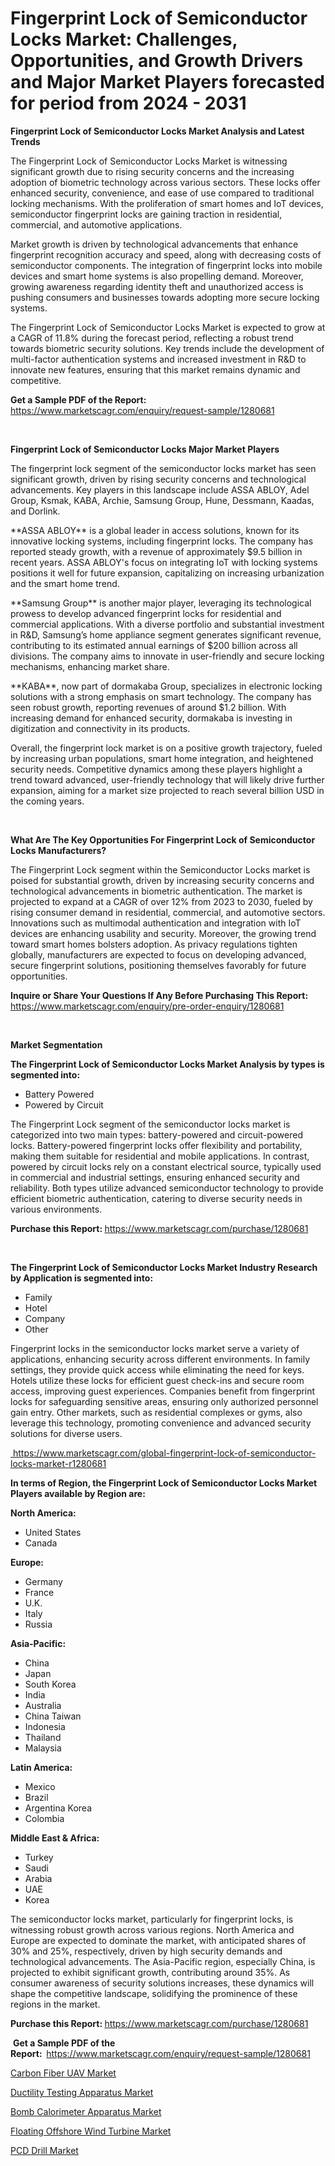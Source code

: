 <p><h1>Fingerprint Lock of Semiconductor Locks Market: Challenges, Opportunities, and Growth Drivers and Major Market Players forecasted for period from 2024 - 2031</h1></p><p><strong>Fingerprint Lock of Semiconductor Locks Market Analysis and Latest Trends</strong></p>
<p><p>The Fingerprint Lock of Semiconductor Locks Market is witnessing significant growth due to rising security concerns and the increasing adoption of biometric technology across various sectors. These locks offer enhanced security, convenience, and ease of use compared to traditional locking mechanisms. With the proliferation of smart homes and IoT devices, semiconductor fingerprint locks are gaining traction in residential, commercial, and automotive applications.</p><p>Market growth is driven by technological advancements that enhance fingerprint recognition accuracy and speed, along with decreasing costs of semiconductor components. The integration of fingerprint locks into mobile devices and smart home systems is also propelling demand. Moreover, growing awareness regarding identity theft and unauthorized access is pushing consumers and businesses towards adopting more secure locking systems.</p><p>The Fingerprint Lock of Semiconductor Locks Market is expected to grow at a CAGR of 11.8% during the forecast period, reflecting a robust trend towards biometric security solutions. Key trends include the development of multi-factor authentication systems and increased investment in R&D to innovate new features, ensuring that this market remains dynamic and competitive.</p></p>
<p><strong>Get a Sample PDF of the Report:&nbsp;</strong> <a href="https://www.marketscagr.com/enquiry/request-sample/1280681?utm_campaign=1284&utm_medium=2&utm_source=Github&utm_content=ia&utm_term=18102024&utm_id=fingerprint-lock-of-semiconductor-locks">https://www.marketscagr.com/enquiry/request-sample/1280681</a></p>
<p>&nbsp;</p>
<p><strong>Fingerprint Lock of Semiconductor Locks Major Market Players</strong></p>
<p><p>The fingerprint lock segment of the semiconductor locks market has seen significant growth, driven by rising security concerns and technological advancements. Key players in this landscape include ASSA ABLOY, Adel Group, Ksmak, KABA, Archie, Samsung Group, Hune, Dessmann, Kaadas, and Dorlink. </p><p>**ASSA ABLOY** is a global leader in access solutions, known for its innovative locking systems, including fingerprint locks. The company has reported steady growth, with a revenue of approximately $9.5 billion in recent years. ASSA ABLOY's focus on integrating IoT with locking systems positions it well for future expansion, capitalizing on increasing urbanization and the smart home trend.</p><p>**Samsung Group** is another major player, leveraging its technological prowess to develop advanced fingerprint locks for residential and commercial applications. With a diverse portfolio and substantial investment in R&D, Samsung’s home appliance segment generates significant revenue, contributing to its estimated annual earnings of $200 billion across all divisions. The company aims to innovate in user-friendly and secure locking mechanisms, enhancing market share.</p><p>**KABA**, now part of dormakaba Group, specializes in electronic locking solutions with a strong emphasis on smart technology. The company has seen robust growth, reporting revenues of around $1.2 billion. With increasing demand for enhanced security, dormakaba is investing in digitization and connectivity in its products.</p><p>Overall, the fingerprint lock market is on a positive growth trajectory, fueled by increasing urban populations, smart home integration, and heightened security needs. Competitive dynamics among these players highlight a trend toward advanced, user-friendly technology that will likely drive further expansion, aiming for a market size projected to reach several billion USD in the coming years.</p></p>
<p>&nbsp;</p>
<p><strong>What Are The Key Opportunities For Fingerprint Lock of Semiconductor Locks Manufacturers?</strong></p>
<p><p>The Fingerprint Lock segment within the Semiconductor Locks market is poised for substantial growth, driven by increasing security concerns and technological advancements in biometric authentication. The market is projected to expand at a CAGR of over 12% from 2023 to 2030, fueled by rising consumer demand in residential, commercial, and automotive sectors. Innovations such as multimodal authentication and integration with IoT devices are enhancing usability and security. Moreover, the growing trend toward smart homes bolsters adoption. As privacy regulations tighten globally, manufacturers are expected to focus on developing advanced, secure fingerprint solutions, positioning themselves favorably for future opportunities.</p></p>
<p><strong>Inquire or Share Your Questions If Any Before Purchasing This Report:</strong> <a href="https://www.marketscagr.com/enquiry/pre-order-enquiry/1280681?utm_campaign=1284&utm_medium=2&utm_source=Github&utm_content=ia&utm_term=18102024&utm_id=fingerprint-lock-of-semiconductor-locks">https://www.marketscagr.com/enquiry/pre-order-enquiry/1280681</a></p>
<p>&nbsp;</p>
<p><strong>Market Segmentation</strong></p>
<p><strong>The Fingerprint Lock of Semiconductor Locks Market Analysis by types is segmented into:</strong></p>
<p><ul><li>Battery Powered</li><li>Powered by Circuit</li></ul></p>
<p><p>The Fingerprint Lock segment of the semiconductor locks market is categorized into two main types: battery-powered and circuit-powered locks. Battery-powered fingerprint locks offer flexibility and portability, making them suitable for residential and mobile applications. In contrast, powered by circuit locks rely on a constant electrical source, typically used in commercial and industrial settings, ensuring enhanced security and reliability. Both types utilize advanced semiconductor technology to provide efficient biometric authentication, catering to diverse security needs in various environments.</p></p>
<p><strong>Purchase this Report:&nbsp;</strong><a href="https://www.marketscagr.com/purchase/1280681?utm_campaign=1284&utm_medium=2&utm_source=Github&utm_content=ia&utm_term=18102024&utm_id=fingerprint-lock-of-semiconductor-locks">https://www.marketscagr.com/purchase/1280681</a></p>
<p>&nbsp;</p>
<p><strong>The Fingerprint Lock of Semiconductor Locks Market Industry Research by Application is segmented into:</strong></p>
<p><ul><li>Family</li><li>Hotel</li><li>Company</li><li>Other</li></ul></p>
<p><p>Fingerprint locks in the semiconductor locks market serve a variety of applications, enhancing security across different environments. In family settings, they provide quick access while eliminating the need for keys. Hotels utilize these locks for efficient guest check-ins and secure room access, improving guest experiences. Companies benefit from fingerprint locks for safeguarding sensitive areas, ensuring only authorized personnel gain entry. Other markets, such as residential complexes or gyms, also leverage this technology, promoting convenience and advanced security solutions for diverse users.</p></p>
<p><a href="https://www.marketscagr.com/global-fingerprint-lock-of-semiconductor-locks-market-r1280681?utm_campaign=1284&utm_medium=2&utm_source=Github&utm_content=ia&utm_term=18102024&utm_id=fingerprint-lock-of-semiconductor-locks">&nbsp;https://www.marketscagr.com/global-fingerprint-lock-of-semiconductor-locks-market-r1280681</a></p>
<p><strong>In terms of Region, the Fingerprint Lock of Semiconductor Locks Market Players available by Region are:</strong></p>
<p>
    <p> <strong> North America: </strong>
        <ul>
            <li>United States</li>
            <li>Canada</li>
        </ul>
        </p> 
    <p> <strong> Europe: </strong>
        <ul>
            <li>Germany</li>
            <li>France</li>
            <li>U.K.</li>
            <li>Italy</li>
            <li>Russia</li>
        </ul>
        </p> 
    <p> <strong> Asia-Pacific: </strong>
        <ul>
            <li>China</li>
            <li>Japan</li>
            <li>South Korea</li>
            <li>India</li>
            <li>Australia</li>
            <li>China Taiwan</li>
            <li>Indonesia</li>
            <li>Thailand</li>
            <li>Malaysia</li>
        </ul>
        </p> 
    <p> <strong> Latin America: </strong>
        <ul>
            <li>Mexico</li>
            <li>Brazil</li>
            <li>Argentina Korea</li>
            <li>Colombia</li>
        </ul>
        </p> 
    <p> <strong> Middle East & Africa: </strong>
        <ul>
            <li>Turkey</li>
            <li>Saudi</li>
            <li>Arabia</li>
            <li>UAE</li>
            <li>Korea</li>
        </ul>
    </p>
    </p>
<p><p>The semiconductor locks market, particularly for fingerprint locks, is witnessing robust growth across various regions. North America and Europe are expected to dominate the market, with anticipated shares of 30% and 25%, respectively, driven by high security demands and technological advancements. The Asia-Pacific region, especially China, is projected to exhibit significant growth, contributing around 35%. As consumer awareness of security solutions increases, these dynamics will shape the competitive landscape, solidifying the prominence of these regions in the market.</p></p>
<p><strong>Purchase this Report: </strong><a href="https://www.marketscagr.com/purchase/1280681?utm_campaign=1284&utm_medium=2&utm_source=Github&utm_content=ia&utm_term=18102024&utm_id=fingerprint-lock-of-semiconductor-locks">https://www.marketscagr.com/purchase/1280681</a></p>
<p>&nbsp;<strong>Get a Sample PDF of the Report:&nbsp;&nbsp;</strong><a href="https://www.marketscagr.com/enquiry/request-sample/1280681?utm_campaign=1284&utm_medium=2&utm_source=Github&utm_content=ia&utm_term=18102024&utm_id=fingerprint-lock-of-semiconductor-locks">https://www.marketscagr.com/enquiry/request-sample/1280681</a></p>
<p><strong></strong></p>
<p><p><a href="https://www.linkedin.com/pulse/global-carbon-fiber-uav-market-focus-product-type-fixed-wing-m956f?utm_campaign=1284&utm_medium=2&utm_source=Github&utm_content=ia&utm_term=18102024&utm_id=fingerprint-lock-of-semiconductor-locks">Carbon Fiber UAV Market</a></p><p><a href="https://issuu.com/reportprime-2/docs/ductility-testing-apparatus-market-_922131ff075a53?utm_campaign=1284&utm_medium=2&utm_source=Github&utm_content=ia&utm_term=18102024&utm_id=fingerprint-lock-of-semiconductor-locks">Ductility Testing Apparatus Market</a></p><p><a href="https://issuu.com/reportprime-2/docs/bomb-calorimeter-apparatus-market-s_245b7359e64ba7?utm_campaign=1284&utm_medium=2&utm_source=Github&utm_content=ia&utm_term=18102024&utm_id=fingerprint-lock-of-semiconductor-locks">Bomb Calorimeter Apparatus Market</a></p><p><a href="https://www.linkedin.com/pulse/global-floating-offshore-wind-turbine-nexus-sector-confluences-arywf?utm_campaign=1284&utm_medium=2&utm_source=Github&utm_content=ia&utm_term=18102024&utm_id=fingerprint-lock-of-semiconductor-locks">Floating Offshore Wind Turbine Market</a></p><p><a href="https://www.linkedin.com/pulse/ss-global-pcd-drill-market-analysis-2024-2031-edgetrend-dpbkf?utm_campaign=1284&utm_medium=2&utm_source=Github&utm_content=ia&utm_term=18102024&utm_id=fingerprint-lock-of-semiconductor-locks">PCD Drill Market</a></p></p>